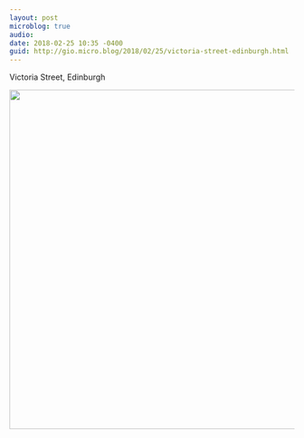 ```yaml
---
layout: post
microblog: true
audio: 
date: 2018-02-25 10:35 -0400
guid: http://gio.micro.blog/2018/02/25/victoria-street-edinburgh.html
---
```

Victoria Street, Edinburgh 

<img src="http://microblog.stevegio.net/uploads/2018/337577078d.jpg" width="600" height="600" />
